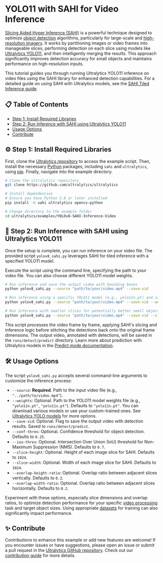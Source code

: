 # YOLO11 with SAHI for Video Inference

[Slicing Aided Hyper Inference (SAHI)](https://github.com/obss/sahi) is a powerful technique designed to optimize [object detection](https://en.wikipedia.org/wiki/Object_detection) algorithms, particularly for large-scale and [high-resolution imagery](https://en.wikipedia.org/wiki/Image_resolution). It works by partitioning images or video frames into manageable slices, performing detection on each slice using models like [Ultralytics YOLO11](https://docs.ultralytics.com/models/yolo11/), and then intelligently merging the results. This approach significantly improves detection accuracy for small objects and maintains performance on high-resolution inputs.

This tutorial guides you through running Ultralytics YOLO11 inference on video files using the SAHI library for enhanced detection capabilities. For a detailed guide on using SAHI with Ultralytics models, see the [SAHI Tiled Inference guide](https://docs.ultralytics.com/guides/sahi-tiled-inference/).

## 📋 Table of Contents

- [Step 1: Install Required Libraries](#%EF%B8%8F-step-1-install-required-libraries)
- [Step 2: Run Inference with SAHI using Ultralytics YOLO11](#-step-2-run-inference-with-sahi-using-ultralytics-yolo11)
- [Usage Options](#-usage-options)
- [Contribute](#-contribute)

## ⚙️ Step 1: Install Required Libraries

First, clone the [Ultralytics repository](https://github.com/ultralytics/ultralytics) to access the example script. Then, install the necessary [Python](https://www.python.org/) packages, including `sahi` and `ultralytics`, using [pip](https://pip.pypa.io/en/stable/). Finally, navigate into the example directory.

```bash
# Clone the ultralytics repository
git clone https://github.com/ultralytics/ultralytics

# Install dependencies
# Ensure you have Python 3.8 or later installed
pip install -U sahi ultralytics opencv-python

# Change directory to the example folder
cd ultralytics/examples/YOLOv8-SAHI-Inference-Video
```

## 🚀 Step 2: Run Inference with SAHI using Ultralytics YOLO11

Once the setup is complete, you can run inference on your video file. The provided script `yolov8_sahi.py` leverages SAHI for tiled inference with a specified YOLO11 model.

Execute the script using the command line, specifying the path to your video file. You can also choose different YOLO11 model weights.

```bash
# Run inference and save the output video with bounding boxes
python yolov8_sahi.py --source "path/to/your/video.mp4" --save-vid

# Run inference using a specific YOLO11 model (e.g., yolo11n.pt) and save results
python yolov8_sahi.py --source "path/to/your/video.mp4" --save-vid --weights "yolo11n.pt"

# Run inference with smaller slices for potentially better small object detection
python yolov8_sahi.py --source "path/to/your/video.mp4" --save-vid --slice-height 512 --slice-width 512
```

This script processes the video frame by frame, applying SAHI's slicing and inference logic before stitching the detections back onto the original frame dimensions. The output video, annotated with detections, will be saved in the `runs/detect/predict` directory. Learn more about prediction with Ultralytics models in the [Predict mode documentation](https://docs.ultralytics.com/modes/predict/).

## 🛠️ Usage Options

The script `yolov8_sahi.py` accepts several command-line arguments to customize the inference process:

- `--source`: **Required**. Path to the input video file (e.g., `"../path/to/video.mp4"`).
- `--weights`: Optional. Path to the YOLO11 model weights file (e.g., `"yolo11n.pt"`, `"yolo11s.pt"`). Defaults to `"yolo11n.pt"`. You can download various models or use your custom-trained ones. See [Ultralytics YOLO models](https://docs.ultralytics.com/models/) for more options.
- `--save-vid`: Optional. Flag to save the output video with detection results. Saved to `runs/detect/predict`.
- `--conf-thres`: Optional. Confidence threshold for object detection. Defaults to `0.25`.
- `--iou-thres`: Optional. Intersection Over Union (IoU) threshold for Non-Maximum Suppression (NMS). Defaults to `0.7`.
- `--slice-height`: Optional. Height of each image slice for SAHI. Defaults to `1024`.
- `--slice-width`: Optional. Width of each image slice for SAHI. Defaults to `1024`.
- `--overlap-height-ratio`: Optional. Overlap ratio between adjacent slices vertically. Defaults to `0.2`.
- `--overlap-width-ratio`: Optional. Overlap ratio between adjacent slices horizontally. Defaults to `0.2`.

Experiment with these options, especially slice dimensions and overlap ratios, to optimize detection performance for your specific [video processing](https://en.wikipedia.org/wiki/Video_processing) task and target object sizes. Using appropriate [datasets](https://docs.ultralytics.com/datasets/) for training can also significantly impact performance.

## ✨ Contribute

Contributions to enhance this example or add new features are welcome! If you encounter issues or have suggestions, please open an issue or submit a pull request in the [Ultralytics GitHub repository](https://github.com/ultralytics/ultralytics). Check out our [contribution guide](https://docs.ultralytics.com/help/contributing/) for more details.

